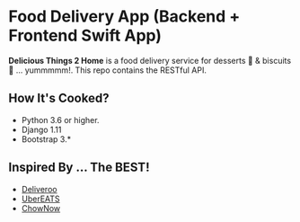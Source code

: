 # Food Delivery App (Backend + Frontend Swift App)

**Delicious Things 2 Home** is a food delivery service for desserts :cake: & biscuits :chocolate_bar: ... yummmmm!. This repo contains the RESTful API.


## How It's Cooked?

* Python 3.6 or higher.
* Django 1.11
* Bootstrap 3.*


## Inspired By ... The BEST!

* [Deliveroo](https://deliveroo.co.uk)
* [UberEATS](https://www.ubereats.com)
* [ChowNow](https://www.chownow.com)
